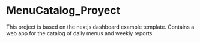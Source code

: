 # MenuCatalog_Proyect
This project is based on the nextjs dashboard example template. Contains a web app for the catalog of daily menus and weekly reports
